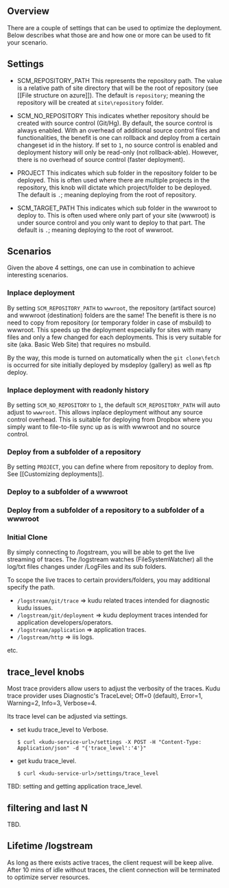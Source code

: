 ## Overview

There are a couple of settings that can be used to optimize the deployment.  Below describes what those are and how one or more can be used to fit your scenario.

## Settings

* SCM_REPOSITORY_PATH
This represents the repository path.  The value is a relative path of site directory that will be the root of repository (see [[File structure on azure]]).   The default is `repository`; meaning the repository will be created at `site\repository` folder.
  
* SCM_NO_REPOSITORY
This indicates whether repository should be created with source control (Git/Hg).  By default, the source control is always enabled.  With an overhead of additional source control files and functionalities, the benefit is one can rollback and deploy from a certain changeset id in the history.  If set to `1`, no source control is enabled and deployment history will only be read-only (not rollback-able).  However, there is no overhead of source control (faster deployment).  

* PROJECT
This indicates which sub folder in the repository folder to be deployed.  This is often used where there are multiple projects in the repository, this knob will dictate which project/folder to be deployed.  The default is `.`; meaning deploying from the root of repository. 

* SCM_TARGET_PATH
This indicates which sub folder in the wwwroot to deploy to.  This is often used where only part of your site (wwwroot) is under source control and you only want to deploy to that part.  The default is `.`; meaning deploying to the root of wwwroot.

## Scenarios
Given the above 4 settings, one can use in combination to achieve interesting scenarios.

### Inplace deployment
By setting `SCM_REPOSITORY_PATH` to `wwwroot`, the repository (artifact source) and wwwroot (destination) folders are the same!  The benefit is there is no need to copy from repository (or temporary folder in case of msbuild) to wwwroot.  This speeds up the deployment especially for sites with many files and only a few changed for each deployments.  This is very suitable for site (aka. Basic Web Site) that requires no msbuild.

By the way, this mode is turned on automatically when the `git clone\fetch` is occurred for site initially deployed by msdeploy (gallery) as well as ftp deploy. 

### Inplace deployment with readonly history
By setting `SCM_NO_REPOSITORY` to `1`, the default `SCM_REPOSITORY_PATH` will auto adjust to `wwwroot`.  This allows inplace deployment without any source control overhead.   This is suitable for deploying from Dropbox where you simply want to file-to-file sync up as is with wwwroot and no source control.

### Deploy from a subfolder of a repository
By setting `PROJECT`, you can define where from repository to deploy from.  See [[Customizing deployments]].

### Deploy to a subfolder of a wwwroot
### Deploy from a subfolder of a repository to a subfolder of a wwwroot
### Initial Clone


By simply connecting to <kudu-service-url>/logstream, you will be able to get the live streaming of traces.  The /logstream watches (FileSystemWatcher) all the log/txt files changes under /LogFiles and its sub folders.   

To scope the live traces to certain providers/folders, you may additional specify the path.

* `/logstream/git/trace` => kudu related traces intended for diagnostic kudu issues.
* `/logstream/git/deployment` => kudu deployment traces intended for application developers/operators.
* `/logstream/application` => application traces.
* `/logstream/http` => iis logs.

etc.

## trace_level knobs

Most trace providers allow users to adjust the verbosity of the traces.  Kudu trace provider uses Diagnostic's TraceLevel; Off=0 (default), Error=1, Warning=2, Info=3, Verbose=4.  

Its trace level can be adjusted via settings.

* set kudu trace_level to Verbose.

  `$ curl <kudu-service-url>/settings -X POST -H "Content-Type: Application/json" -d "{'trace_level':'4'}"` 

* get kudu trace_level.

  `$ curl <kudu-service-url>/settings/trace_level` 
 
TBD: setting and getting application trace_level.

## filtering and last N

TBD.

## Lifetime /logstream

As long as there exists active traces, the client request will be keep alive.  After 10 mins of idle without traces, the client connection will be terminated to optimize server resources.  